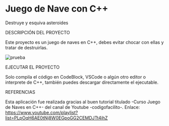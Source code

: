 # Juego de Nave con C++
 Destruye y esquiva asteroides

DESCRIPCIÓN DEL PROYECTO

Este proyecto es un juego de naves en C++, debes evitar chocar con ellas y tratar de destruirlas.

![prueba](https://user-images.githubusercontent.com/49569043/113387035-1e9a6100-9351-11eb-8f40-05a49aa4ba0d.JPG)

EJECUTAR EL PROYECTO

Solo compila el código en CodeBlock, VSCode o algún otro editor o interprete de C++, también puedes descargar directamente el ejecutable.


REFERENCIAS

Esta aplicación fue realizada gracias al buen tutorial titulado -Curso Juego de Naves en C++- del canal de Youtube -codigofacilito-. Enlace: https://www.youtube.com/playlist?list=PLpOqH6AE0tNj8W0EGpoGG2CEMDJTt4ihZ
